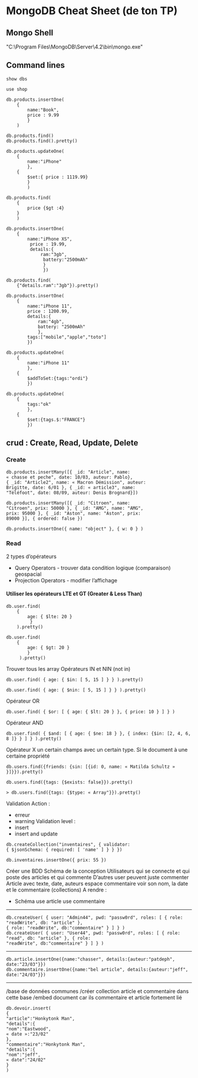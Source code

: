 # MongoDB Cheat Sheet (de ton TP)
## Mongo Shell 
"C:\Program Files\MongoDB\Server\4.2\bin\mongo.exe"

## Command lines
```
show dbs
```
```
use shop
```
```
db.products.insertOne(
    {
        name:"Book", 
        price : 9.99
        }
    )
```
```
db.products.find() 
db.products.find().pretty()
```
```
db.products.updateOne(
    {
        name:"iPhone"
        },
    {
        $set:{ price : 1119.99}
        }
        )
```
```
db.products.find(
    {
        price {$gt :4}
    }
    )
```
```
db.products.insertOne(
    {
        name:"iPhone XS",
         price : 19.99, 
         details:{
             ram:"3gb",
              battery:"2500mAh"
              }
              })
```
```
db.products.find(
    {"details.ram":"3gb"}).pretty()
```
```
db.products.insertOne(
    {
        name:"iPhone 11", 
        price : 1200.99, 
        details:{
            ram:"4gb",
            battery: "2500mAh"
            },
        tags:["mobile","apple","toto"]
        })
```
```
db.products.updateOne(
    {
        name:"iPhone 11" 
        },
    {
        $addToSet:{tags:"ordi"}
        })
```
```
db.products.updateOne(
    {
        tags:"ok"
        },
    {
        $set:{tags.$:"FRANCE"}
        })
```

## crud : Create, Read, Update, Delete
### Create
```
db.products.insertMany([{ _id: "Article", name:
« chasse et peche", date: 10/03, auteur: Pablo},
{ _id: "Article2", name: « Macron Démission", auteur:
Brigitte, date: 6/01 }, { _id: « article3", name:
"Téléfoot", date: 08/09, auteur: Denis Brognard}])
```
```
db.products.insertMany([{ _id: "Citroen", name:
"Citroen", prix: 50000 }, { _id: "AMG", name: "AMG",
prix: 95000 }, { _id: "Aston", name: "Aston", prix:
89000 }], { ordered: false })
```
```
db.products.insertOne({ name: "object" }, { w: 0 } )
```
### Read
2 types d’opérateurs
- Query Operators - trouver data
condition logique (comparaison)
geospacial
- Projection Operators - modifier l’affichage
#### Utiliser les opérateurs LTE et GT (Greater & Less Than)
```
db.user.find( 
    { 
        age: { $lte: 20 }
         } 
    ).pretty()
```
```
db.user.find( 
    { 
        age: { $gt: 20 } 
        }
     ).pretty()
```
Trouver tous les array
Opérateurs IN et NIN (not in)
```
db.user.find( { age: { $in: [ 5, 15 ] } } ).pretty()
```
```
db.user.find( { age: { $nin: [ 5, 15 ] } } ).pretty()
```
Opérateur OR
```
db.user.find( { $or: [ { age: { $lt: 20 } }, { price: 10 } ] } )
```
Opérateur AND
```
db.user.find( { $and: [ { age: { $ne: 18 } }, { index: {$in: [2, 4, 6, 8 ]} } ] } ).pretty()
```
Opérateur X un certain champs avec un certain type.
Si le document à une certaine propriété
```
db.users.find({friends: {sin: [{id: 0, name: « Matilda Schultz » }]}}).pretty()
```
```
db.users.find({tags: {$exists: false}}).pretty()
```
```
> db.users.find({tags: {$type: « Array"}}).pretty()
```
Validation Action :
- erreur
- warning
Validation level :
- insert
- insert and update
```
db.createCollection("inventaires", { validator:
{ $jsonSchema: { required: [ 'name' ] } } })
```
```
db.inventaires.insertOne({ prix: 55 })
```

Créer une BDD
Schéma de la conception
Utilisateurs qui se connecte et qui poste des articles et qui commente
D’autres user peuvent juste commenter
Article avec texte, date, auteurs
espace commentaire
voir son nom, la date et le commentaire (collections)
A rendre :
- Schéma
use article
use commentaire
-------------------------
```
db.createUser( { user: "Admin44", pwd: "passw0rd", roles: [ { role: "readWrite", db: "article" },
{ role: "readWrite", db:"commentaire" } ] } )
db.createUser( { user: "User44", pwd: "passw0rd", roles: [ { role: "read", db: "article" }, { role:
"readWrite", db:"commentaire" } ] } )
```
-------------------------
```
db.article.insertOne({name:"chasser", details:{auteur:"patdeph", date:"23/03"}})
db.commentaire.insertOne({name:"bel article", details:{auteur:"jeff", date:"24/03"}})
```
------------------------
/base de données communes
/créer collection article et commentaire dans cette base
/embed document car ils commentaire et article fortement lié
```
db.devoir.insert(
{
"article":"Honkytonk Man",
"details":{
"nom":"Eastwood",
« date »:"23/02"
},
"commentaire":"Honkytonk Man",
"details":{
"nom":"jeff",
« date":"24/02"
}
)
```